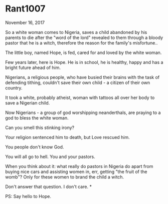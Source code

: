 # Rant1007


November 16, 2017

So a white woman comes to Nigeria, saves a child abandoned by his parents to die after the "word of the lord" revealed to them through a bloody pastor that he is a witch, therefore the reason for the family's misfortune..

The little boy, named Hope, is fed, cared for and loved by the white woman.

Few years later, here is Hope. He is in school, he is healthy, happy and has a bright future ahead of him.

Nigerians, a religious people, who have busied their brains with the task of defending tithing, couldn't save their own child - a citizen of their own country.  

It took a white, probably atheist, woman with tattoos all over her body to save a Nigerian child. 

Now Nigerians - a group of god worshipping neanderthals, are praying to a god to bless the white woman. 

Can you smell this stinking irony?

Your religion sentenced him to death, but Love rescued him.

You people don't know God. 

You will all go to hell. You and your pastors. 

When you think about it: what really do pastors in Nigeria do apart from buying nice cars and assisting women in, err, getting "the fruit of the womb"? Only for these women to brand the child a witch. 

Don't answer that question. I don't care. 
*

PS: Say hello to Hope.
